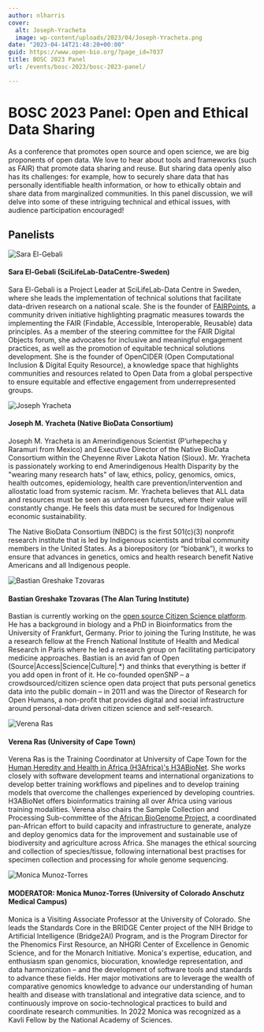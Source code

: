 ```yaml
---
author: nlharris
cover:
  alt: Joseph-Yracheta
  image: wp-content/uploads/2023/04/Joseph-Yracheta.png
date: "2023-04-14T21:48:20+00:00"
guid: https://www.open-bio.org/?page_id=7037
title: BOSC 2023 Panel
url: /events/bosc-2023/bosc-2023-panel/

---
```

# BOSC 2023 Panel: Open and Ethical Data Sharing

As a conference that promotes open source and open science, we are big proponents of open data. We love to hear about tools and frameworks (such as FAIR) that promote data sharing and reuse. But sharing data openly also has its challenges: for example, how to securely share data that has personally identifiable health information, or how to ethically obtain and share data from marginalized communities. In this panel discussion, we will delve into some of these intriguing technical and ethical issues, with audience participation encouraged!

## Panelists

![Sara El-Gebali](wp-content/uploads/2023/04/Sara-El-Gebali-square-1.png)

#### Sara El-Gebali (SciLifeLab-DataCentre-Sweden)

Sara El-Gebali is a Project Leader at SciLifeLab-Data Centre in Sweden, where she leads the implementation of technical solutions that facilitate data-driven research on a national scale. She is the founder of [FAIRPoints](https://www.fairpoints.org/), a community driven initiative highlighting pragmatic measures towards the implementing the FAIR (Findable, Accessible, Interoperable, Reusable) data principles. As a member of the steering committee for the FAIR Digital Objects forum, she advocates for inclusive and meaningful engagement practices, as well as the promotion of equitable technical solutions development. She is the founder of OpenCIDER (Open Computational Inclusion & Digital Equity Resource), a knowledge space that highlights communities and resources related to Open Data from a global perspective to ensure equitable and effective engagement from underrepresented groups.

![Joseph Yracheta](wp-content/uploads/2023/04/Joseph-Yracheta.png)

#### Joseph M. Yracheta (Native BioData Consortium)

Joseph M. Yracheta is an Amerindigenous Scientist (P’urhepecha y Raramuri from Mexico) and Executive Director of the Native BioData Consortium within the Cheyenne River Lakota Nation (Sioux). Mr. Yracheta is passionately working to end Amerindigenous Health Disparity by the "wearing many research hats" of law, ethics, policy, genomics, omics, health outcomes, epidemiology, health care prevention/intervention and allostatic load from systemic racism. Mr. Yracheta believes that ALL data and resources must be seen as unforeseen futures, where their value will constantly change. He feels this data must be secured for Indigenous economic sustainability.

The Native BioData Consortium (NBDC) is the first 501(c)(3) nonprofit research institute that is led by Indigenous scientists and tribal community members in the United States. As a biorepository (or “biobank”), it works to ensure that advances in genetics, omics and health research benefit Native Americans and all Indigenous people.

![Bastian Greshake Tzovaras](wp-content/uploads/2023/05/bastian_headshot.png)

#### Bastian Greshake Tzovaras (The Alan Turing Institute)

Bastian is currently working on the [open source Citizen Science platform](https://www.turing.ac.uk/research/research-projects/citizen-science-platform-autistica). He has a background in biology and a PhD in Bioinformatics from the University of Frankfurt, Germany. Prior to joining the Turing Institute, he was a research fellow at the French National Institute of Health and Medical Research in Paris where he led a research group on facilitating participatory medicine approaches. Bastian is an avid fan of Open (Source\|Access\|Science\|Culture\|.\*) and thinks that everything is better if you add open in front of it. He co-founded openSNP – a crowdsourced/citizen science open data project that puts personal genetics data into the public domain – in 2011 and was the Director of Research for Open Humans, a non-profit that provides digital and social infrastructure around personal-data driven citizen science and self-research.

![Verena Ras](wp-content/uploads/2023/06/Verena-Ras-square-1.png)

#### Verena Ras (University of Cape Town)

Verena Ras is the Training Coordinator at University of Cape Town for the [Human Heredity and Health in Africa (H3Africa)'s H3ABioNet](https://www.h3abionet.org/). She works closely with software development teams and international organizations to develop better training workflows and pipelines and to develop training models that overcome the challenges experienced by developing countries. H3ABioNet offers bioinformatics training all over Africa using various training modalities. Verena also chairs the Sample Collection and Processing Sub-committee of the [African BioGenome Project](https://africanbiogenome.org/), a coordinated pan-African effort to build capacity and infrastructure to generate, analyze and deploy genomics data for the improvement and sustainable use of biodiversity and agriculture across Africa. She manages the ethical sourcing and collection of species/tissue, following international best practises for specimen collection and processing for whole genome sequencing.

![Monica Munoz-Torres](wp-content/uploads/2022/05/Monica_Munoz-Torres-2.jpeg)

#### MODERATOR: Monica Munoz-Torres (University of Colorado Anschutz Medical Campus)

Monica is a Visiting Associate Professor at the University of Colorado. She leads the Standards Core in the BRIDGE Center project of the NIH Bridge to Artificial Intelligence (Bridge2AI) Program, and is the Program Director for the Phenomics First Resource, an NHGRI Center of Excellence in Genomic Science, and for the Monarch Initiative. Monica's expertise, education, and enthusiasm span genomics, biocuration, knowledge representation, and data harmonization – and the development of software tools and standards to advance these fields. Her major motivations are to leverage the wealth of comparative genomics knowledge to advance our understanding of human health and disease with translational and integrative data science, and to continuously improve on socio-technological practices to build and coordinate research communities. In 2022 Monica was recognized as a Kavli Fellow by the National Academy of Sciences.
